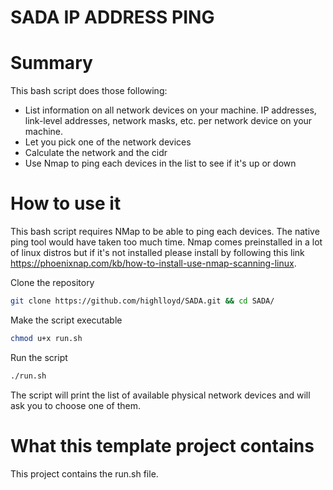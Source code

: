 # SADA IP ADDRESS PING
# Summary

This bash script does those following:
* List information on all network devices on your machine. IP addresses, link-level addresses, network masks, etc. per network device on your machine.
* Let you pick one of the network devices
* Calculate the network and the cidr 
* Use Nmap to ping each devices in the list to see if it's up or down

# How to use it

This bash script requires NMap to be able to ping each devices. The native ping tool would have taken too much time. Nmap comes preinstalled in a lot of linux distros but if it's not installed please install by following this link https://phoenixnap.com/kb/how-to-install-use-nmap-scanning-linux.

Clone the repository
```bash
git clone https://github.com/highlloyd/SADA.git && cd SADA/
```
Make the script executable
```bash
chmod u+x run.sh
```
Run the script
```bash
./run.sh
```
The script will print the list of available physical network devices and will ask you to choose one of them. 

# What this template project contains
This project contains the run.sh file.
